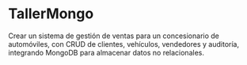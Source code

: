 # TallerMongo
Crear un sistema de gestión de ventas para un concesionario de automóviles, con CRUD de clientes, vehículos, vendedores y auditoría, integrando MongoDB para almacenar datos no relacionales.
